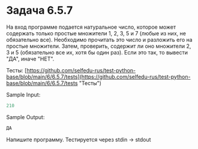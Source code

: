 # Задача 6.5.7

На вход программе подается натуральное число, которое может содержать только простые множители 1, 2, 3, 5 и 7 (любые из них, не обязательно все). Необходимо прочитать это число и разложить его на простые множители. Затем, проверить, содержит ли оно множители 2, 3 и 5 (обязательно все их, хотя бы один раз). Если это так, то вывести "ДА", иначе "НЕТ".

Тесты: [https://github.com/selfedu-rus/test-python-base/blob/main/6/6.5.7/tests](https://github.com/selfedu-rus/test-python-base/blob/main/6/6.5.7/tests "Тесты")

Sample Input:

```python
210
```

Sample Output:

```python
ДА
```

Напишите программу. Тестируется через stdin → stdout
